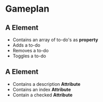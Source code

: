 # Gameplan 

## A <to-do-app> Element
- Contains an array of to-do's as <strong>property</strong>
- Adds a to-do
- Removes a to-do 
- Toggles a to-do 

## A <to-do-item> Element 
- Contains a description <strong>Attribute</strong>
- Contains an index <strong>Attribute</strong> 
- Contain a checked <strong>Attribute</strong>